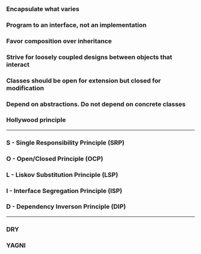 ### Encapsulate what varies

### Program to an interface, not an implementation

### Favor composition over inheritance

### Strive for loosely coupled designs between objects that interact

### Classes should be open for extension but closed for modification

### Depend on abstractions. Do not depend on concrete classes

### Hollywood principle

---

### S - Single Responsibility Principle (SRP)
### O - Open/Closed Principle (OCP)
### L - Liskov Substitution Principle (LSP)
### I - Interface Segregation Principle (ISP)
### D - Dependency Inverson Principle (DIP)

---
### DRY

### YAGNI